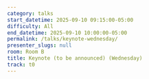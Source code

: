 ```yaml
---
category: talks
start_datetime: 2025-09-10 09:15:00-05:00
difficulty: All
end_datetime: 2025-09-10 10:00:00-05:00
permalink: /talks/keynote-wednesday/
presenter_slugs: null
room: Room B
title: Keynote (to be announced) (Wednesday)
track: t0
---
```

